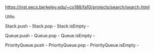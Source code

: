 https://inst.eecs.berkeley.edu/~cs188/fa10/projects/search/search.html


Utils:

Stack.push - 
Stack.pop - 
Stack.isEmpty - 

Queue.push - 
Queue.pop - 
Queue.isEmpty - 

PriorityQueue.push - 
PriorityQueue.pop - 
PriorityQueue.isEmpty - 

